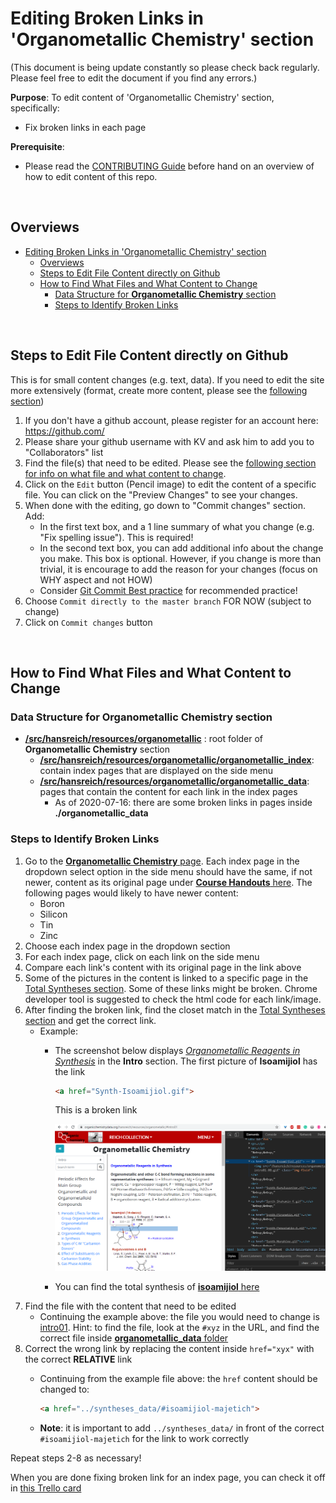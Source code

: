 # Editing Broken Links in 'Organometallic Chemistry' section

(This document is being update constantly so please check back regularly. Please feel free to edit the document if you find any errors.)

**Purpose**:
To edit content of 'Organometallic Chemistry' section, specifically:

- Fix broken links in each page

**Prerequisite**:

- Please read the [CONTRIBUTING Guide](../CONTRIBUTING.md) before hand on an overview of how to edit content of this repo.

<br>

## Overviews

- [Editing Broken Links in 'Organometallic Chemistry' section](#editing-broken-links-in-organometallic-chemistry-section)
  - [Overviews](#overviews)
  - [Steps to Edit File Content directly on Github](#steps-to-edit-file-content-directly-on-github)
  - [How to Find What Files and What Content to Change](#how-to-find-what-files-and-what-content-to-change)
    - [Data Structure for **Organometallic Chemistry** section](#data-structure-for-organometallic-chemistry-section)
    - [Steps to Identify Broken Links](#steps-to-identify-broken-links)


<br>

## Steps to Edit File Content directly on Github

This is for small content changes (e.g. text, data). If you need to edit the site more extensively (format, create more content, please see the [following section](../CONTRIBUTING.md#steps-to-edit-from-your-own-machine))

1. If you don't have a github account, please register for an account here: https://github.com/
2. Please share your github username with KV and ask him to add you to "Collaborators" list
3. Find the file(s) that need to be edited. Please see the [following section for info on what file and what content to change](#how-to-find-what-files-and-what-content-to-change).
4. Click on the `Edit` button (Pencil image) to edit the content of a specific file. You can click on the "Preview Changes" to see your changes.
5. When done with the editing, go down to "Commit changes" section. Add:
   - In the first text box, and a 1 line summary of what you change (e.g. "Fix spelling issue"). This is required!
   - In the second text box, you can add additional info about the change you make. This box is optional. However, if you change is more than trivial, it is encourage to add the reason for your changes (focus on WHY aspect and not  HOW)
   - Consider [Git Commit Best practice](https://github.com/trein/dev-best-practices/wiki/Git-Commit-Best-Practices) for recommended practice!
6. Choose `Commit directly to the master branch` FOR NOW (subject to change)
7. Click on `Commit changes` button

<br>

## How to Find What Files and What Content to Change

### Data Structure for **Organometallic Chemistry** section

- [**/src/hansreich/resources/organometallic**](../src/hansreich/resources/organometallic) : root folder of **Organometallic Chemistry** section
  - [**/src/hansreich/resources/organometallic/organometallic_index**](../src/hansreich/resources/organometallic/organometallic_index): contain index pages that are displayed on the side menu
  - [**/src/hansreich/resources/organometallic/organometallic_data**](../src/hansreich/resources/organometallic/organometallic_data): pages that contain the content for each link in the index pages
    - As of 2020-07-16: there are some broken links in pages inside **./organometallic_data**

### Steps to Identify Broken Links

1. Go to the [**Organometallic Chemistry** page](https://organicchemistrydata.org/hansreich/resources/organometallic/). Each index page in the dropdown select option in the side menu should have the same, if not newer, content as its original page under [**Course Handouts** here](https://www2.chem.wisc.edu/areas/reich/chem842/Index.htm). The following pages would likely to have newer content:
   - Boron
   - Silicon
   - Tin
   - Zinc
2. Choose each index page in the dropdown section
3. For each index page, click on each link on the side menu
4. Compare each link's content with its original page in the link above
5. Some of the pictures in the content is linked to a specific page in the [Total Syntheses section](https://organicchemistrydata.org/hansreich/resources/syntheses/). Some of these links might be broken. Chrome developer tool is suggested to check the html code for each link/image.
6. After finding the broken link, find the closet match in the [Total Syntheses section](https://organicchemistrydata.org/hansreich/resources/syntheses/) and get the correct link.
   - Example:
     - The screenshot below displays [*Organometallic Reagents in Synthesis*](https://organicchemistrydata.org/hansreich/resources/syntheses/#isoamijiol-majetich) in the **Intro** section. The first picture of **Isoamijiol** has the link 
       ```html
       <a href="Synth-Isoamijiol.gif">
       ```
       
       This is a broken link

       ![Broken links example 1](example1.png)
     - You can find the total synthesis of [**isoamijiol** here](https://organicchemistrydata.org/hansreich/resources/syntheses/#isoamijiol-majetich)
7. Find the file with the content that need to be edited
   - Continuing the example above: the file you would need to change is [intro01](../src/hansreich/resources/organometallic/organometallic_data/intro01.html). Hint: to find the file, look at the `#xyz` in the URL, and find the correct file inside [**organometallic_data** folder](../src/hansreich/resources/organometallic/organometallic_data)
8. Correct the wrong link by replacing the content inside `href="xyx"` with the correct **RELATIVE** link
   - Continuing from the example file above: the `href` content should be changed to:
     ```html
     <a href="../syntheses_data/#isoamijiol-majetich">
     ```
     
   - **Note**: it is important to add `../syntheses_data/` in front of the correct `#isoamijiol-majetich` for the link to work correctly

Repeat steps 2-8 as necessary!

When you are done fixing broken link for an index page, you can check it off in [this Trello card](https://trello.com/c/WLM16xkS)
